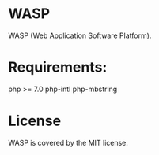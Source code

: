 # WASP
WASP (Web Application Software Platform).

# Requirements:

php >= 7.0
php-intl
php-mbstring

# License

WASP is covered by the MIT license. 

